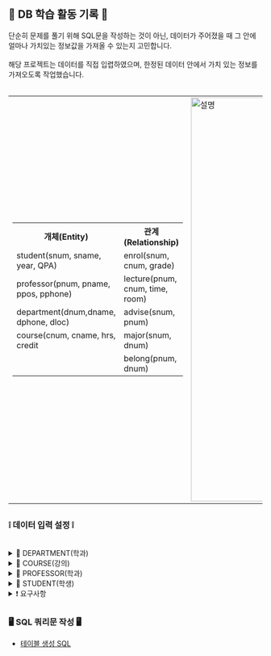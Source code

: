 <h2> 📃 DB 학습 활동 기록 📃 </h2>

단순히 문제를 풀기 위해 SQL문을 작성하는 것이 아닌, 데이터가 주어졌을 때 그 안에 얼마나 가치있는 정보값을 가져올 수 있는지 고민합니다. </br>
</br>
해당 프로젝트는 데이터를 직접 입렵하였으며, 한정된 데이터 안에서 가치 있는 정보를 가져오도록 작업했습니다.
<br>
</br>
<table>
  <tr>
    <td>
      <table>
        <tr>
          <th>개체(Entity)</th>
          <th>관계(Relationship)</th>
        </tr>
        <tr><td>student(snum, sname, year, QPA)</td><td>enrol(snum, cnum, grade)</td></tr>
        <tr><td>professor(pnum, pname, ppos, pphone)</td><td>lecture(pnum, cnum, time, room)</td></tr>
        <tr><td>department(dnum,dname, dphone, dloc)</td><td>advise(snum, pnum)</td></tr>
        <tr><td>course(cnum, cname, hrs, credit</td><td>major(snum, dnum)</td></tr>
        <tr><td></td><td>belong(pnum, dnum)</td></tr>
      </table>
    </td>
    <td>
      <img src="https://github.com/user-attachments/assets/c8242a44-4ae4-4a2a-8161-03098276004c" alt="설명" width="800" />
    </td>
  </tr>
</table>




<h2></h2>

<h3> ❕ 데이터 입력 설정 ❕ </h3>
</br>
<details>
<summary>📝 DEPARTMENT(학과) </summary>
  <h2></h2>
<div markdown="1">

- 스마트it과(3), 식품영양과(3), 유아교육과(3), 섬유패디과(2), 문예창작과(2) 총 5개의 학과를 선정하므로 5개의 카디널리티가 생성된다.
- dloc 설정 시 앞 2자리의 건물번호, 뒤 3자리 호실번호로 설정한다.
- dnum과 PROFESSOR의 belong은 같은 값이 들어간다.

</div>
</details>

<details>
<summary>📝 COURSE(강의) </summary>
  <h2></h2>
<div markdown="1">

- 각 학년마다 3과목이 개설되고 각 학년마다 2개의 반으로 구성된다. 
  </br></br>
  &nbsp; &nbsp; &nbsp; &nbsp; &nbsp; 3년제 학과: 3학년 * 3과목 * 2반 = 18과목</BR>
  &nbsp; &nbsp; &nbsp; &nbsp; &nbsp; 2년제 학과: 2학년 * 3과목 * 2반 = 12과목</BR>
  &nbsp; &nbsp; &nbsp; &nbsp; &nbsp; 18 * 3 + 12 * 2 = 78이므로, 총 78개의 카디널리티가 생성된다.
    <h2></h2>
- cnum 설정시 1, 2번째자리 개설 번호, 3번째 수강학년 번호, 4번째 해당 학기의 과목번호, 5번째 A, B 각 반을 나타내는 1, 2로 설정한다.
- hrs와 credit은 해당 강의 시간과 학점이 다른 경우가 있으므로 따로 구분해 생성한다.
</div>
</details>

<details>
<summary>📝 PROFESSOR(학과) </summary>
  <h2></h2>
<div markdown="1">

- 3년제 학과의 교수는 9명, 2년제 학과의 교수는 6명| 3 * 9 + 2 * 6 = 39이므로 총 39개의 카디널리티가 생성된다.
- PROFESSOR의 ppos 설정 시 1번째자리 직급 (정교수 1, 부교수 2, 조교수3, 전임강사 4) 2번째 호부 (1~9),
  </br>  전임강사는 실제 데이터베이스에 표현하지 않을 것으로 설정한다.
  </br>
- dphone 설정 시 학과 전화번호가 0으로 끝나므로 앞 3자리는 학과번호와 같되, 교수번호 마지막 자리에 1에서 9까지의 숫자를 할당한다.
  </br> 단, 2년제일 경우 1에서 6을 할당한다.
- 3년제 학과의 교수는 9명, 2년제 학과의 교수는 6명이지만 각 반 수는 6, 4이다.
  </br> 즉, 모든 교수가 다 지도교수로 들어가는 것은 아니며, 지도교수가 아닐 경우 강의전담교수라는 것에 유의한다.

</div>
</details>

<details>
<summary>📝 STUDENT(학생) </summary>
  <h2></h2>
<div markdown="1">

- 한 반에 3명씩 들어가므로
  </br></br>
  &nbsp; &nbsp; &nbsp; &nbsp; &nbsp; 3년제 학과: 3학년 * 2반 * 3명 = 18명</BR>
  &nbsp; &nbsp; &nbsp; &nbsp; &nbsp; 2년제 학과: 2학년 * 2반 * 3명 = 12명</BR>
  &nbsp; &nbsp; &nbsp; &nbsp; &nbsp; 18 * 3 + 12 * 2 = 78이므로 총 78개의 카디널리티가 생성된다.
    <h2></h2>
- STUDENT의 qpa는 학점의 소수 둘째자리까지 표현하도록 한다.

</div>
</details>

<details>
<summary>❗ 요구사항 </summary>
<div markdown="1">

- 학생은 한 명의 지도교수를 가진다.
- 학생은 한 학과에 속한다.
- 학생은 여러 강의를 들을 수 있고 여러 학생이 강의를 듣는다.
- 교수는 여러 과목을 수업할 수 있다.
- 교수는 한 학과에 속한다.

</div>
</details>

<h2></h2>

<h3> 🖥 SQL 쿼리문 작성 🖥 </h3>

* [테이블 생성 SQL](https://github.com/DaOn1072/DB-activity-log/blob/2a1a97a712d8d55a7841170f76bd4dcaec3c72c6/%ED%85%8C%EC%9D%B4%EB%B8%94%20%EC%83%9D%EC%84%B1%20SQL%EB%AC%B8.txt)







